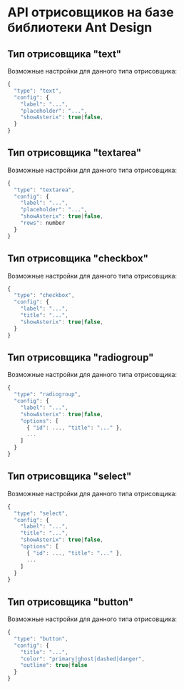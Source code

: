 # API отрисовщиков на базе библиотеки Ant Design

## Тип отрисовщика "text"

Возможные настройки для данного типа отрисовщика:

```js
{
  "type": "text",
  "config": {
    "label": "...",
    "placeholder": "...",
    "showAsterix": true|false,
  }
}
```

## Тип отрисовщика "textarea"

Возможные настройки для данного типа отрисовщика:

```js
{
  "type": "textarea",
  "config": {
    "label": "...",
    "placeholder": "...",
    "showAsterix": true|false,
    "rows": number
  }
}
```

## Тип отрисовщика "checkbox"

Возможные настройки для данного типа отрисовщика:

```js
{
  "type": "checkbox",
  "config": {
    "label": "...",
    "title": "...",
    "showAsterix": true|false,
  }
}
```

## Тип отрисовщика "radiogroup"

Возможные настройки для данного типа отрисовщика:

```js
{
  "type": "radiogroup",
  "config": {
    "label": "...",
    "showAsterix": true|false,
    "options": [
      { "id": ..., "title": "..." },
      ...
    ]
  }
}
```

## Тип отрисовщика "select"

Возможные настройки для данного типа отрисовщика:

```js
{
  "type": "select",
  "config": {
    "label": "...",
    "title": "...",
    "showAsterix": true|false,
    "options": [
      { "id": ..., "title": "..." },
      ...
    ]
  }
}
```

## Тип отрисовщика "button"

Возможные настройки для данного типа отрисовщика:

```js
{
  "type": "button",
  "config": {
    "title": "...",
    "color": "primary|ghost|dashed|danger",
    "outline": true|false
  }
}
```
